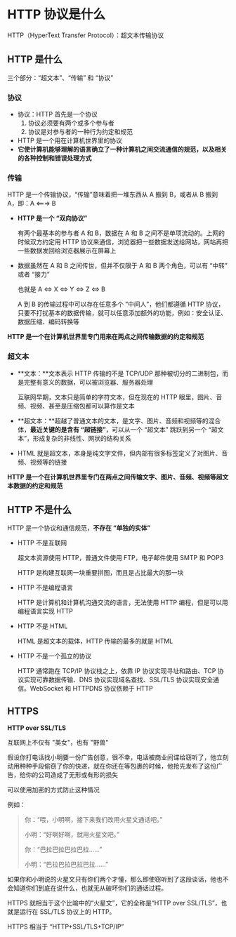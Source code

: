 # HTTP 协议是什么

HTTP（HyperText Transfer Protocol）：超文本传输协议

## HTTP 是什么

三个部分：“超文本”、“传输” 和 “协议”

### 协议

- 协议：HTTP 首先是一个协议
  1. 协议必须要有两个或多个参与者
  2. 协议是对参与者的一种行为约定和规范
- HTTP 是一个用在计算机世界里的协议
- **它使计算机能够理解的语言确立了一种计算机之间交流通信的规范，以及相关的各种控制和错误处理方式**

### 传输

HTTP 是一个传输协议，“传输”意味着把一堆东西从 A 搬到 B，或者从 B 搬到 A，即：A <===> B

- **HTTP 是一个 “双向协议”**

  有两个最基本的参与者 A 和 B，数据在 A 和 B 之间不是单项流动的。上网的时候双方约定用 HTTP 协议来通信，浏览器把一些数据发送给网站，网站再把一些数据发回给浏览器展示在屏幕上

- 数据虽然在 A 和 B 之间传世，但并不仅限于 A 和 B 两个角色，可以有 “中转” 或者 “接力”

  也就是 A <=> X <=> Y <=> Z <=> B

  A 到 B 的传输过程中可以存在任意多个 “中间人”，他们都遵循 HTTP 协议，只要不打扰基本的数据传输，就可以任意添加额外的功能，例如：安全认证、数据压缩、编码转换等

**HTTP 是一个在计算机世界里专门用来在两点之间传输数据的约定和规范**

### 超文本

- **文本：**文本表示 HTTP 传输的不是 TCP/UDP 那种被切分的二进制包，而是完整有意义的数据，可以被浏览器、服务器处理

  互联网早期，文本只是简单的字符文本，但在现在的 HTTP 眼里，图片、音频、视频、甚至是压缩包都可以算作是文本

- **超文本：**超越了普通文本的文本，是文字、图片、音频和视频等的混合体，**最近关键的是含有 “超链接”**，可以从一个 “超文本” 跳跃到另一个 “超文本”，形成复杂的非线性、网状的结构关系

- HTML 就是超文本，本身是纯文字文件，但内部有很多标签定义了对图片、音频、视频等的链接

**HTTP 是一个在计算机世界里专门在两点之间传输文字、图片、音频、视频等超文本数据的约定和规范**

## HTTP 不是什么

HTTP 是一个协议和通信规范，**不存在 “单独的实体”**

- HTTP 不是互联网

  超文本资源使用 HTTP，普通文件使用 FTP，电子邮件使用 SMTP 和 POP3

  HTTP 是构建互联网一块重要拼图，而且是占比最大的那一块

- HTTP 不是编程语言

  HTTP 是计算机和计算机沟通交流的语言，无法使用 HTTP 编程，但是可以用编程语言实现 HTTP

- HTTP 不是 HTML

  HTML 是超文本的载体，HTTP 传输的最多的就是 HTML

- HTTP 不是一个孤立的协议

  HTTP 通常跑在 TCP/IP 协议栈之上，依靠 IP 协议实现寻址和路由、TCP 协议实现可靠数据传输、DNS 协议实现域名查找、SSL/TLS 协议实现安全通信。WebSocket 和 HTTPDNS 协议依赖于 HTTP

## HTTPS 

**HTTP over SSL/TLS**

互联网上不仅有 "美女"，也有 "野兽" 

假设你打电话找小明要一份广告创意，很不幸，电话被商业间谍给窃听了，他立刻动用种种手段偷窃了你的快递，就在你还在等包裹的时候，他抢先发布了这份广告，给你的公司造成了无形或有形的损失

可以使用加密的方式防止这种情况 

例如： 

> 你：“喂，小明啊，接下来我们改用火星文通话吧。” 
>
> 小明：“好啊好啊，就用火星文吧。” 
>
> 你：“巴拉巴拉巴拉巴拉……” 
>
> 小明：“巴拉巴拉巴拉巴拉……” 



如果你和小明说的火星文只有你们两个才懂，那么即使窃听到了这段谈话，他也不会知道你们到底在说什么，也就无从破坏你们的通话过程。

HTTPS 就相当于这个比喻中的“火星文”，它的全称是“HTTP over SSL/TLS”，也就是运行在 SSL/TLS 协议上的 HTTP。

HTTPS 相当于 “HTTP+SSL/TLS+TCP/IP”